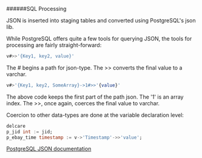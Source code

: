 ######SQL Processing

JSON is inserted into staging tables and converted using PostgreSQL's json lib.

While PostgreSQL offers quite a few tools for querying JSON, the tools for processing are fairly straight-forward:

```SQL
v#>>'{Key1, key2, value}'
```

The # begins a path for json-type. The >> converts the final value to a varchar. 

```SQL
v#>'{Key1, key2, SomeArray}->1#>>'{value}'
```

The above code keeps the first part of the path json.
The '1' is an array index.
The >>, once again, coerces the final value to varchar.

Coercion to other data-types are done at the variable declaration level:

```SQL
delcare
p_jid int := jid;
p_ebay_time timestamp := v->'Timestamp'->>'value';
```

[PostgreSQL JSON documentation](http://www.postgresql.org/docs/current/static/functions-json.html)